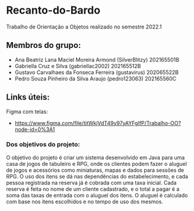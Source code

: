 # Recanto-do-Bardo
Trabalho de Orientação a Objetos realizado no semestre 2022.1

## Membros do grupo:
- Ana Beatriz Lana Maciel Moreira Armond (SilverBlitzy) 202165501B
- Gabriella Cruz e Silva (gabriellac2002) 202165512B
- Gustavo Carvalhaes da Fonseca Ferreira (gustavirus) 202065522B
- Pedro Souza Pinheiro da Silva Araujo (pedro123063) 202165560C

## Links úteis:
Figma com telas:
- https://www.figma.com/file/tjtWkjVdT49y97yAYFgIfP/Trabalho-OO?node-id=0%3A1

### Dos objetivos do projeto:
  O objetivo do projeto é criar um sistema desenvolvido em Java para uma casa de
jogos de tabuleiro e RPG, onde os clientes podem fazer o aluguel de jogos e acessórios 
como miniaturas, mapas e dados para sessões de RPG.
  O uso dos itens se dá nas dependências do estabelecimento, e cada
pessoa registrada na reserva já é cobrada com uma taxa inicial. Cada reserva é
feita no nome de um cliente cadastrado, e o total a pagar é a soma das
taxas de entrada com o aluguel dos itens. O aluguel é calculado com base nos itens escolhidos
e no tempo de uso dos mesmos.

